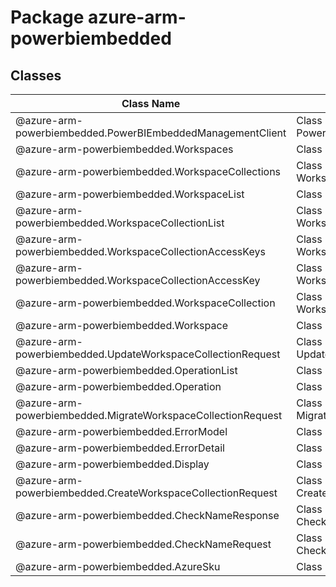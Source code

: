 # Package azure-arm-powerbiembedded
## Classes
| Class Name | Description |
|---|---|
| @azure-arm-powerbiembedded.PowerBIEmbeddedManagementClient |Class representing a PowerBIEmbeddedManagementClient.|
| @azure-arm-powerbiembedded.Workspaces |Class representing a Workspaces.|
| @azure-arm-powerbiembedded.WorkspaceCollections |Class representing a WorkspaceCollections.|
| @azure-arm-powerbiembedded.WorkspaceList |Class representing a WorkspaceList.|
| @azure-arm-powerbiembedded.WorkspaceCollectionList |Class representing a WorkspaceCollectionList.|
| @azure-arm-powerbiembedded.WorkspaceCollectionAccessKeys |Class representing a WorkspaceCollectionAccessKeys.|
| @azure-arm-powerbiembedded.WorkspaceCollectionAccessKey |Class representing a WorkspaceCollectionAccessKey.|
| @azure-arm-powerbiembedded.WorkspaceCollection |Class representing a WorkspaceCollection.|
| @azure-arm-powerbiembedded.Workspace |Class representing a Workspace.|
| @azure-arm-powerbiembedded.UpdateWorkspaceCollectionRequest |Class representing a UpdateWorkspaceCollectionRequest.|
| @azure-arm-powerbiembedded.OperationList |Class representing a OperationList.|
| @azure-arm-powerbiembedded.Operation |Class representing a Operation.|
| @azure-arm-powerbiembedded.MigrateWorkspaceCollectionRequest |Class representing a MigrateWorkspaceCollectionRequest.|
| @azure-arm-powerbiembedded.ErrorModel |Class representing a ErrorModel.|
| @azure-arm-powerbiembedded.ErrorDetail |Class representing a ErrorDetail.|
| @azure-arm-powerbiembedded.Display |Class representing a Display.|
| @azure-arm-powerbiembedded.CreateWorkspaceCollectionRequest |Class representing a CreateWorkspaceCollectionRequest.|
| @azure-arm-powerbiembedded.CheckNameResponse |Class representing a CheckNameResponse.|
| @azure-arm-powerbiembedded.CheckNameRequest |Class representing a CheckNameRequest.|
| @azure-arm-powerbiembedded.AzureSku |Class representing a AzureSku.|
